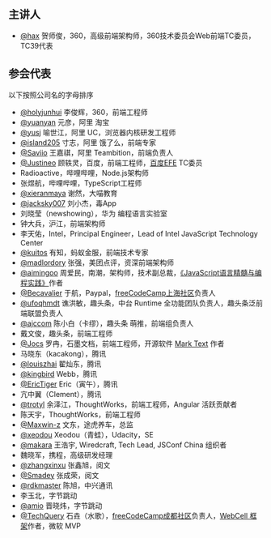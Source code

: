 ## 主讲人

- [@hax](https://github.com/hax) 贺师俊，360，高级前端架构师，360技术委员会Web前端TC委员，TC39代表

## 参会代表

以下按照公司名的字母排序

- [@holyjunhui](https://github.com/holyjunhui) 李俊辉，360，前端工程师
- [@yuanyan](https://github.com/yuanyan) 元彦，阿里 淘宝
- [@yusj](https://github.com/yusj) 喻世江，阿里 UC，浏览器内核研发工程师
- [@island205](https://github.com/island205) 寸志，阿里 饿了么，前端专家
- [@Saviio](https://github.com/Saviio) 王嘉祺，阿里 Teambition，前端负责人
- [@Justineo](https://github.com/Justineo) 顾轶灵，百度，前端工程师，[百度EFE](https://github.com/ecomfe/efe) TC委员
- Radioactive，哔哩哔哩，Node.js架构师
- 张煜航，哔哩哔哩，TypeScript工程师
- [@xieranmaya](https://github.com/xieranmaya) 谢然，大喵教育
- [@jacksky007](https://github.com/jacksky007) 刘小杰，毒App
- 刘晓莹（newshowing），华为 编程语言实验室
- 钟大兵，沪江，前端架构师
- 李天佑，Intel，Principal Engineer，Lead of Intel JavaScript Technology Center
- [@kuitos](https://github.com/kuitos) 有知，蚂蚁金服，前端技术专家
- [@madlordory](https://github.com/madlordory) 张强，美团点评，资深前端架构师
- [@aimingoo](https://github.com/aimingoo) 周爱民，南潮，架构师，技术副总裁，[《JavaScript语言精髓与编程实践》](https://book.douban.com/subject/10542576/)作者
- [@Becavalier](https://github.com/Becavalier) 于航，Paypal，[freeCodeCamp上海社区](https://freecodecamp-shanghai.github.io)负责人
- [@ufoqhmdt](https://github.com/ufoqhmdt) 谯洪敏，趣头条，中台 Runtime 全功能团队负责人，趣头条泛前端联盟负责人
- [@ajccom](https://github.com/ajccom) 陈小白（卡缪），趣头条 萌推，前端组负责人
- 戴文俊，趣头条，前端工程师
- [@Jocs](https://github.com/Jocs) 罗冉，石墨文档，前端工程师，开源软件 [Mark Text](https://github.com/marktext/marktext) 作者
- 马晓东（kacakong），腾讯
- [@louiszhai](https://github.com/louiszhai) 翟灿东，腾讯
- [@kingbird](https://github.com/kingbird) Webb，腾讯
- [@EricTiger](https://github.com/EricTiger) Eric（寅午），腾讯
- 亢中翼（Clement），腾讯
- [@trotyl](https://github.com/trotyl) 余泽江，ThoughtWorks，前端工程师，Angular 活跃贡献者
- 陈天宇，ThoughtWorks，前端工程师
- [@Maxwin-z](https://github.com/Maxwin-z) 文东，途虎养车，总监
- [@xeodou](https://github.com/xeodou) Xeodou（青蛙），Udacity，SE
- [@makara](https://github.com/makara) 王浩宇, Wiredcraft, Tech Lead, JSConf China 组织者
- 魏晓军，携程，高级研发经理
- [@zhangxinxu](https://github.com/zhangxinxu) 张鑫旭，阅文
- [@Smadey](https://github.com/smadey) 张成荣，阅文
- [@rdkmaster](https://github.com/rdkmaster) 陈旭，中兴通讯
- 李玉北，字节跳动
- [@amio](https://github.com/amio) 晋晓炜，字节跳动
- [@TechQuery](https://github.com/TechQuery) 石垚（水歌），[freeCodeCamp成都社区](https://fcc-cd.tk/)负责人，[WebCell 框架](https://web-cell.dev/)作者，微软 MVP

<!--
## 因故未能参会者

- 严清，阿里 Teambition
- 黄之昊，哔哩哔哩，大前端负责人
- [@myst729](https://github.com/myst729) 邓钢（米粽），阿里 饿了么，高级架构师，大前端部门负责人
- [@dfguo](https://github.com/dfguo) 郭达峰，Strikingly，联合创始人，CTO
- 吴名扬
- 张鹏
- [@wintercn](https://github.com/wintercn) 程劭非（计子，Winter）
-->

